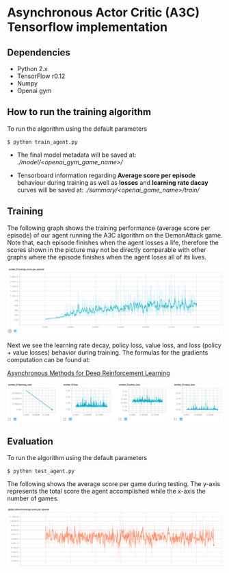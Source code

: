 # Asynchronous Actor Critic (A3C) Tensorflow implementation

## Dependencies
- Python 2.x
- TensorFlow r0.12
- Numpy
- Openai gym

## How to run the training algorithm
To run the algorithm using the default parameters

```
$ python train_agent.py
```

- The final model metadata will be saved at:
*./model/\<openai_gym_game_name\>/*

- Tensorboard information regarding **Average score per episode** behaviour during training as well as **losses** and **learning rate dacay** curves will be saved at: *./summary/\<openai_game_name\>/train/*

## Training

The following graph shows the training performance (average score per episode) of our agent running the A3C algorithm on the DemonAttack game.
Note that, each episode finishes when the agent losses a life, therefore the scores shown in the picture may not be directly comparable with other graphs where the episode finishes when the agent loses all of its lives.

![Average score per episode](./results/average_score_per_episode.png)

Next we see the learning rate decay, policy loss, value loss, and loss (policy + value losses) behavior during training. The formulas for the gradients computation can be found at:

[Asynchronous Methods for Deep Reinforcement Learning](https://arxiv.org/abs/1602.01783)

![Training variables](./results/tensorboard.png)

## Evaluation

To run the algorithm using the default parameters

```
$ python test_agent.py
```

The following shows the average score per game during testing. The y-axis represents the total score the agent accomplished while the x-axis the number of games.

![Average score per episode](./results/average_score_per_game_testing.png)

